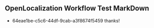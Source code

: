 ## OpenLocalization Workflow Test MarkDown
* 64eae1be-c5c6-44df-9cab-a3f8674f5459 thanks!

<!--HONumber=Aug16_HO5-->


